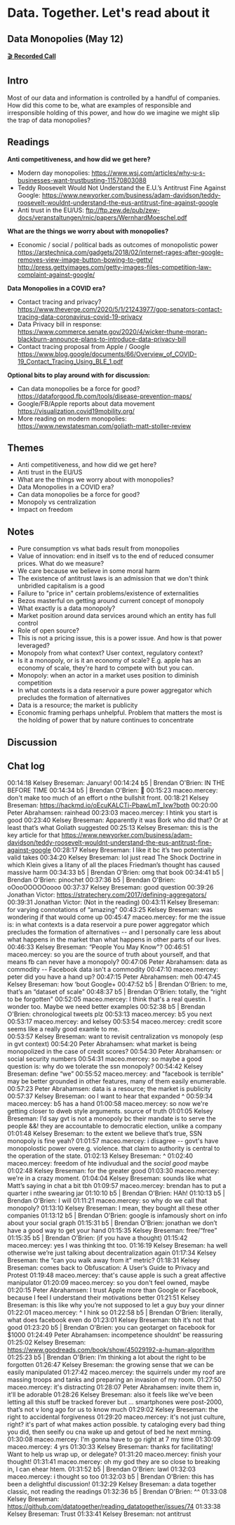 # Data. Together. Let's read about it

## Data Monopolies (May 12)

[🎬 **Recorded Call**](https://youtu.be/9RovyYAuPds)

## Intro
Most of our data and information is controlled by a handful of companies. How did this come to be, what are examples of responsible and irresponsible holding of this power, and how do we imagine we might slip the trap of data monopolies?

## Readings
**Anti competitiveness, and how did we get here?** 
* Modern day monopolies: https://www.wsj.com/articles/why-u-s-businesses-want-trustbusting-11570803088
* Teddy Roosevelt Would Not Understand the E.U.’s Antitrust Fine Against Google: https://www.newyorker.com/business/adam-davidson/teddy-roosevelt-wouldnt-understand-the-eus-antitrust-fine-against-google
* Anti trust in the EU/US: ftp://ftp.zew.de/pub/zew-docs/veranstaltungen/rnic/papers/WernhardMoeschel.pdf

**What are the things we worry about with monopolies?** 
* Economic / social / political bads as outcomes of monopolistic power
https://arstechnica.com/gadgets/2018/02/internet-rages-after-google-removes-view-image-button-bowing-to-getty/
http://press.gettyimages.com/getty-images-files-competition-law-complaint-against-google/

**Data Monopolies in a COVID era?**
* Contact tracing and privacy?
https://www.theverge.com/2020/5/1/21243977/gop-senators-contact-tracing-data-coronavirus-covid-19-privacy
* Data Privacy bill in response: https://www.commerce.senate.gov/2020/4/wicker-thune-moran-blackburn-announce-plans-to-introduce-data-privacy-bill
* Contact tracing proposal from Apple / Google
https://www.blog.google/documents/66/Overview_of_COVID-19_Contact_Tracing_Using_BLE_1.pdf

**Optional bits to play around with for discussion:** 
* Can data monopolies be a force for good?
https://dataforgood.fb.com/tools/disease-prevention-maps/
* Google/FB/Apple reports about data movement
https://visualization.covid19mobility.org/
* More reading on modern monopolies: https://www.newstatesman.com/goliath-matt-stoller-review

## Themes
* Anti competitiveness, and how did we get here? 
* Anti trust in the EU/US
* What are the things we worry about with monopolies?
* Data Monopolies in a COVID era?
* Can data monopolies be a force for good?
* Monopoly vs centralization
* Impact on freedom


## Notes
* Pure consumption vs what bads result from monopolies
* Value of innovation: end in itself vs to the end of reduced consumer prices. What do we measure?
* We care because we believe in some moral harm
* The existence of antitrust laws is an admission that we don't think unbridled capitalism is a good
* Failure to "price in" certain problems/existence of externalities
* Bezos masterful on getting around current concept of monopoly
* What exactly is a data monopoly?
* Market position around data services around which an entity has full control
* Role of open source?
* This is not a pricing issue, this is a power issue. And how is that power leveraged?
* Monopoly from what context? User context, regulatory context?
* Is it a monopoly, or is it an economy of scale? E.g. apple has an economy of scale, they're hard to compete with but you can.
* Monopoly: when an actor in a market uses position to diminish competition
* In what contexts is a data reservoir a pure power aggregator which precludes the formation of alternatives
* Data is a resource; the market is publicity
* Economic framing perhaps unhelpful. Problem that matters the most is the holding of power that by nature continues to concentrate

## Discussion


## Chat log
00:14:18	Kelsey Breseman:	January!
00:14:24	b5 | Brendan O'Brien:	IN THE BEFORE TIME
00:14:34	b5 | Brendan O'Brien:	:facepalm:
00:15:23	maceo.mercey:	don't make too much of an effort o nthe bullshit front. 
00:18:21	Kelsey Breseman:	https://hackmd.io/oEcuKALCTi-PbawLmT_Ixw?both
00:20:00	Peter Abrahamsen:	rainhead
00:23:03	maceo.mercey:	I htink you start is good
00:23:40	Kelsey Breseman:	Apparently it was Bork who did that? Or at least that’s what Goliath suggested
00:25:13	Kelsey Breseman:	this is the key article for that https://www.newyorker.com/business/adam-davidson/teddy-roosevelt-wouldnt-understand-the-eus-antitrust-fine-against-google
00:28:17	Kelsey Breseman:	I like it bc it’s two potentially valid takes
00:34:20	Kelsey Breseman:	lol just read The Shock Doctrine in which Klein gives a litany of all the places Friedman’s thought has caused massive harm
00:34:33	b5 | Brendan O'Brien:	omg that book
00:34:41	b5 | Brendan O'Brien:	pinochet
00:37:36	b5 | Brendan O'Brien:	oOooOOOOOoooo
00:37:37	Kelsey Breseman:	good question
00:39:26	Jonathan Victor:	https://stratechery.com/2017/defining-aggregators/
00:39:31	Jonathan Victor:	(Not in the reading)
00:43:11	Kelsey Breseman:	for varying connotations of “amazing"
00:43:25	Kelsey Breseman:	was wondering if that would come up
00:45:47	maceo.mercey:	for me the issue is: in what contexts is a data reservoir a pure power aggregator which precludes the formation of alternatives -- and I personally care less about what happens in the market than what happens in other parts of our lives.
00:46:33	Kelsey Breseman:	“People You May Know"?
00:46:51	maceo.mercey:	so you are the source of truth about yourself, and that means fb can never have a monopoly?
00:47:06	Peter Abrahamsen:	data as commodity -- Facebook data isn't a commodity
00:47:10	maceo.mercey:	peter did you have a hand up?
00:47:15	Peter Abrahamsen:	meh
00:47:45	Kelsey Breseman:	how ‘bout Google+
00:47:52	b5 | Brendan O'Brien:	to me, that’s an “dataset of scale"
00:48:37	b5 | Brendan O'Brien:	totally, the “right to be forgotten"
00:52:05	maceo.mercey:	I think that's a real questin.  I wonder too.  Maybe we need better examples
00:52:38	b5 | Brendan O'Brien:	chronological tweets plz
00:53:13	maceo.mercey:	b5 you next
00:53:17	maceo.mercey:	and kelsey
00:53:54	maceo.mercey:	credit score seems like a really good examle to me.  
00:53:57	Kelsey Breseman:	want to revisit centralization vs monopoly (esp in gvt context)
00:54:20	Peter Abrahamsen:	what market is being monopolized in the case of credit scores?
00:54:30	Peter Abrahamsen:	or social security numbers
00:54:31	maceo.mercey:	so maybe a good question is: why do we tolerate the ssn monopoly? 
00:54:42	Kelsey Breseman:	define “we”
00:55:52	maceo.mercey:	and "facebook is terrible" may be better grounded in other features, many of them easily enumerable.
00:57:23	Peter Abrahamsen:	data is a resource; the market is publicity
00:57:37	Kelsey Breseman:	oo I want to hear that expanded ^
00:59:34	maceo.mercey:	b5 has a hand
01:00:58	maceo.mercey:	so now we're getting closer to dweb style arguments.  source of truth
01:01:05	Kelsey Breseman:	I’d say gvt is not a monopoly bc their mandate is to serve the people &&! they are accountable to democratic election, unlike a company
01:01:48	Kelsey Breseman:	to the extent we believe that’s true, SSN monopoly is fine yeah?
01:01:57	maceo.mercey:	i disagree -- govt's have monopolostic power overe.g. violence.  that claim to authority is central to the operation of the state.
01:02:13	Kelsey Breseman:	^
01:02:40	maceo.mercey:	freedom of hte indivudual and the *social good* maybe
01:02:48	Kelsey Breseman:	for the greater good
01:03:30	maceo.mercey:	we're in a crazy moment.
01:04:04	Kelsey Breseman:	sounds like what Matt’s saying in chat a bit tbh
01:09:57	maceo.mercey:	brendan has to put a quarter i nthe swearing jar
01:10:10	b5 | Brendan O'Brien:	HAh!
01:10:13	b5 | Brendan O'Brien:	I will
01:11:21	maceo.mercey:	so why do we call that monopoly?
01:13:10	Kelsey Breseman:	I mean, they bought all these other companies
01:13:12	b5 | Brendan O'Brien:	google is infamously short on info about your social graph
01:15:31	b5 | Brendan O'Brien:	jonathan we don’t have a good way to get your hand
01:15:35	Kelsey Breseman:	free/“free”
01:15:35	b5 | Brendan O'Brien:	(if you have a thought)
01:15:42	maceo.mercey:	yes I was thinking tht too. 
01:16:19	Kelsey Breseman:	ha well otherwise we’re just talking about decentralization again
01:17:34	Kelsey Breseman:	the “can you walk away from it” metric?
01:18:31	Kelsey Breseman:	comes back to Obfuscation: A User’s Guide to Privacy and Protest
01:19:48	maceo.mercey:	that's cause apple is such a great affective manipulator
01:20:09	maceo.mercey:	so you don't feel owned, maybe
01:20:15	Peter Abrahamsen:	I trust Apple more than Google or Facebook, because I feel I understand their motivations better
01:21:51	Kelsey Breseman:	is this like why you’re not supposed to let a guy buy your dinner
01:22:01	maceo.mercey:	^ I hink so
01:22:58	b5 | Brendan O'Brien:	literally, what does facebook even do
01:23:01	Kelsey Breseman:	tbh it’s not that good
01:23:20	b5 | Brendan O'Brien:	you can geotarget on facebook for $1000
01:24:49	Peter Abrahamsen:	incompetence shouldnt' be reassuring
01:25:02	Kelsey Breseman:	https://www.goodreads.com/book/show/45029192-a-human-algorithm
01:25:23	b5 | Brendan O'Brien:	I’m thinking a lot about the right to be forgotten
01:26:47	Kelsey Breseman:	the growing sense that we can be easily manipulated
01:27:42	maceo.mercey:	the squirrels under my roof are massing troops and tanks and preparing an invasion of my room. 
01:27:50	maceo.mercey:	it's distracting
01:28:07	Peter Abrahamsen:	invite them in, it'll be adorable
01:28:26	Kelsey Breseman:	also it feels like we’ve been letting all this stuff be tracked forever but … smartphones were post-2000, that’s not v long ago for us to know much
01:29:02	Kelsey Breseman:	the right to accidental forgiveness
01:29:20	maceo.mercey:	it's not just culture, right? it's part of what makes action possible.  ty cataloging every bad thing you did, then seeify ou cna wake up and getout of bed he next mrning. 
01:30:08	maceo.mercey:	I'm gonna have to go right at 7 my time
01:30:09	maceo.mercey:	4 yrs
01:30:33	Kelsey Breseman:	thanks for facilitating! Want to help us wrap up, or delegate?
01:31:20	maceo.mercey:	finish your thought!
01:31:41	maceo.mercey:	oh my god they are so close to breaking in, I can ehear htem.
01:31:52	b5 | Brendan O'Brien:	lawl
01:32:03	maceo.mercey:	i thought so too
01:32:03	b5 | Brendan O'Brien:	this has been a delightful discussion!
01:32:29	Kelsey Breseman:	a data together classic, not reading the readings
01:32:36	b5 | Brendan O'Brien:	^^
01:33:08	Kelsey Breseman:	https://github.com/datatogether/reading_datatogether/issues/74
01:33:38	Kelsey Breseman:	Trust
01:33:41	Kelsey Breseman:	not antitrust

